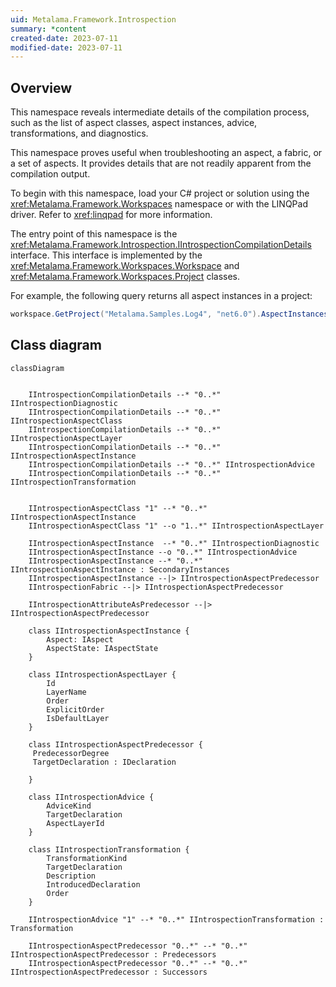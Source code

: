 ```yaml
---
uid: Metalama.Framework.Introspection
summary: *content
created-date: 2023-07-11
modified-date: 2023-07-11
---
```


## Overview

This namespace reveals intermediate details of the compilation process, such as the list of aspect classes, aspect instances, advice, transformations, and diagnostics.

This namespace proves useful when troubleshooting an aspect, a fabric, or a set of aspects. It provides details that are not readily apparent from the compilation output.

To begin with this namespace, load your C# project or solution using the <xref:Metalama.Framework.Workspaces> namespace or with the LINQPad driver. Refer to <xref:linqpad> for more information.

The entry point of this namespace is the <xref:Metalama.Framework.Introspection.IIntrospectionCompilationDetails> interface. This interface is implemented by the <xref:Metalama.Framework.Workspaces.Workspace> and <xref:Metalama.Framework.Workspaces.Project> classes.

For example, the following query returns all aspect instances in a project:

```cs
workspace.GetProject("Metalama.Samples.Log4", "net6.0").AspectInstances
```

## Class diagram

```mermaid
classDiagram


    IIntrospectionCompilationDetails --* "0..*" IIntrospectionDiagnostic
    IIntrospectionCompilationDetails --* "0..*" IIntrospectionAspectClass
    IIntrospectionCompilationDetails --* "0..*" IIntrospectionAspectLayer
    IIntrospectionCompilationDetails --* "0..*" IIntrospectionAspectInstance
    IIntrospectionCompilationDetails --* "0..*" IIntrospectionAdvice
    IIntrospectionCompilationDetails --* "0..*" IIntrospectionTransformation


    IIntrospectionAspectClass "1" --* "0..*" IIntrospectionAspectInstance
    IIntrospectionAspectClass "1" --o "1..*" IIntrospectionAspectLayer

    IIntrospectionAspectInstance  --* "0..*" IIntrospectionDiagnostic
    IIntrospectionAspectInstance --o "0..*" IIntrospectionAdvice
    IIntrospectionAspectInstance --* "0..*" IIntrospectionAspectInstance : SecondaryInstances
    IIntrospectionAspectInstance --|> IIntrospectionAspectPredecessor
    IIntrospectionFabric --|> IIntrospectionAspectPredecessor

    IIntrospectionAttributeAsPredecessor --|> IIntrospectionAspectPredecessor

    class IIntrospectionAspectInstance {
        Aspect: IAspect
        AspectState: IAspectState
    }

    class IIntrospectionAspectLayer {
        Id
        LayerName
        Order
        ExplicitOrder
        IsDefaultLayer
    }

    class IIntrospectionAspectPredecessor {
     PredecessorDegree
     TargetDeclaration : IDeclaration

    }

    class IIntrospectionAdvice {
        AdviceKind
        TargetDeclaration
        AspectLayerId
    }

    class IIntrospectionTransformation {
        TransformationKind
        TargetDeclaration
        Description
        IntroducedDeclaration
        Order
    }

    IIntrospectionAdvice "1" --* "0..*" IIntrospectionTransformation : Transformation

    IIntrospectionAspectPredecessor "0..*" --* "0..*" IIntrospectionAspectPredecessor : Predecessors
    IIntrospectionAspectPredecessor "0..*" --* "0..*" IIntrospectionAspectPredecessor : Successors

```


